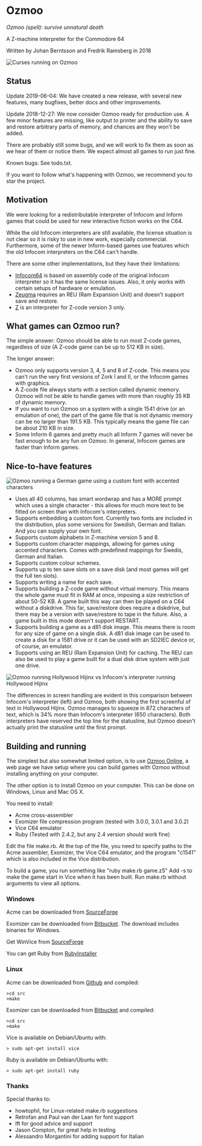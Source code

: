 # Ozmoo

*Ozmoo (spell): survive unnatural death*

A Z-machine interpreter for the Commodore 64 

Written by Johan Berntsson and Fredrik Ramsberg in 2018

![Curses running on Ozmoo](https://github.com/johanberntsson/ozmoo/blob/master/screenshots/minizork.png)


## Status

Update 2019-06-04: We have created a new release, with several new features, many bugfixes, better docs and other improvements.

Update 2018-12-27: We now consider Ozmoo ready for production use. A few minor features are missing, like output to printer and the ability to save and restore arbitrary parts of memory, and chances are they won't be added. 

There are probably still some bugs, and we will work to fix them as soon as we hear of them or notice them. We expect almost all games to run just fine.

Known bugs: See todo.txt.

If you want to follow what's happening with Ozmoo, we recommend you to star the project.

## Motivation

We were looking for a redistributable interpreter of Infocom and Inform games that could be used for new interactive fiction works on the C64.

While the old Infocom interpreters are still available, the license situation is not clear so it is risky to use in new work, especially commercial. Furthermore, some of the newer Inform-based games use features which the old Infocom interpreters on the C64 can't handle.

There are some other implementations, but they have their limitations:
* [Infocom64](https://github.com/christopherkobayashi/infocom64) is based on assembly code of the original Infocom interpreter so it has the same license issues. Also, it only works with certain setups of hardware or emulation.
* [Zeugma](https://www.linusakesson.net/software/zeugma/index.php) requires an REU (Ram Expansion Unit) and doesn't support save and restore.
* [Z](http://petsd.net/petfood.php?lang=en) is an interpreter for Z-code version 3 only.

## What games can Ozmoo run?

The simple answer: Ozmoo should be able to run most Z-code games, regardless of size (A Z-code game can be up to 512 KB in size).

The longer answer:
* Ozmoo only supports version 3, 4, 5 and 8 of Z-code. This means you can't run the very first versions of Zork I and II, or the Infocom games with graphics.
* A Z-code file always starts with a section called dynamic memory. Ozmoo will not be able to handle games with more than roughly 35 KB of dynamic memory.
* If you want to run Ozmoo on a system with a single 1541 drive (or an emulation of one), the part of the game file that is not dynamic memory can be no larger than 191.5 KB. This typically means the game file can be about 210 KB in size.
* Some Inform 6 games and pretty much all Inform 7 games will never be fast enough to be any fun on Ozmoo. In general, Infocom games are faster than Inform games.

## Nice-to-have features

![Ozmoo running a German game using a custom font with accented characters](https://github.com/johanberntsson/ozmoo/blob/master/screenshots/germangame.png)

* Uses all 40 columns, has smart wordwrap and has a MORE prompt which uses a single character - this allows for much more text to be fitted on screen than with Infocom's interpreters.
* Supports embedding a custom font. Currently two fonts are included in the distribution, plus some versions for Swedish, German and Italian. And you can supply your own font.
* Supports custom alphabets in Z-machine version 5 and 8.
* Supports custom character mappings, allowing for games using accented characters. Comes with predefined mappings for Swedis, German and Italian.
* Supports custom colour schemes.
* Supports up to ten save slots on a save disk (and most games will get the full ten slots).
* Supports writing a name for each save.
* Supports building a Z-code game without virtual memory. This means the whole game must fit in RAM at once, imposing a size restriction of about 50-52 KB. A game built this way can then be played on a C64 without a diskdrive. This far, save/restore does require a diskdrive, but there may be a version with save/restore to tape in the future. Also, a game built in this mode doesn't support RESTART.
* Supports building a game as a d81 disk image. This means there is room for any size of game on a single disk. A d81 disk image can be used to create a disk for a 1581 drive or it can be used with an SD2IEC device or, of course, an emulator.
* Supports using an REU (Ram Expansion Unit) for caching. The REU can also be used to play a game built for a dual disk drive system with just one drive.

![Ozmoo running Hollywood Hijinx vs Infocom's interpreter running Hollywood Hijinx](https://github.com/johanberntsson/ozmoo/blob/master/screenshots/hollywood.png)

The differences in screen handling are evident in this comparison between Infocom's interpreter (left) and Ozmoo, both showing the first screenful of text in Hollywood Hijinx. Ozmoo manages to squeeze in 872 characters of text, which is 34% more than Infocom's interpreter (650 characters). Both interpreters have reserved the top line for the statusline, but Ozmoo doesn't actually print the statusline until the first prompt.

## Building and running

The simplest but also somewhat limited option, is to use [Ozmoo Online](http://microheaven.com/ozmooonline/), a web page we have setup where you can build games with Ozmoo without installing anything on your computer.

The other option is to install Ozmoo on your computer. This can be done on Windows, Linux and Mac OS X.

You need to install:
* Acme cross-assembler
* Exomizer file compression program (tested with 3.0.0, 3.0.1 and 3.0.2)
* Vice C64 emulator
* Ruby (Tested with 2.4.2, but any 2.4 version should work fine)

Edit the file make.rb. At the top of the file, you need to specify paths to the Acme assembler, Exomizer, the Vice C64 emulator, and the program "c1541" which is also included in the Vice distribution.

To build a game, you run something like "ruby make.rb game.z5" Add -s to make the game start in Vice when it has been built. Run make.rb without arguments to view all options.

### Windows

Acme can be downloaded from [SourceForge](https://sourceforge.net/projects/acme-crossass/)

Exomizer can be downloaded from [Bitbucket](https://bitbucket.org/magli143/exomizer/wiki/browse/downloads). The download includes binaries for Windows.

Get WinVice from [SourceForge](http://vice-emu.sourceforge.net/windows.html)

You can get Ruby from [RubyInstaller](https://rubyinstaller.org/)

### Linux

Acme can be downloaded from [Github](https://github.com/meonwax/acme) and compiled:

    >cd src
    >make

Exomizer can be downloaded from [Bitbucket](https://bitbucket.org/magli143/exomizer/wiki/Home) and compiled:

    >cd src
    >make

Vice is available on Debian/Ubuntu with:

    > sudo apt-get install vice


Ruby is available on Debian/Ubuntu with:

    > sudo apt-get install ruby

### Thanks

Special thanks to:
* howtophil, for Linux-related make.rb suggestions
* Retrofan and Paul van der Laan for font support
* lft for good advice and support
* Jason Compton, for great help in testing
* Alessandro Morgantini for adding support for Italian
